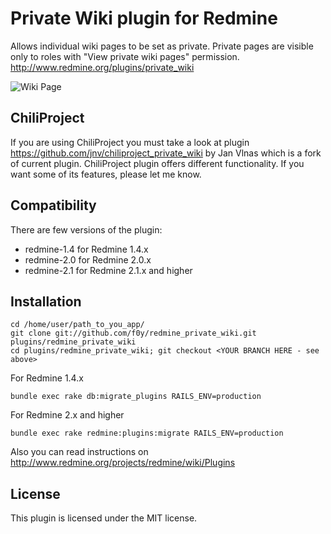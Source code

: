 # Private Wiki plugin for Redmine

Allows individual wiki pages to be set as private. Private pages are visible only to roles with "View private wiki pages" permission.
http://www.redmine.org/plugins/private_wiki

![Wiki Page](https://github.com/f0y/redmine_private_wiki/raw/devel/doc/private_wiki.png)

## ChiliProject

If you are using ChiliProject you must take a look at plugin https://github.com/jnv/chiliproject_private_wiki by Jan Vlnas
which is a fork of current plugin. ChiliProject plugin offers different functionality. If you want some of its features, please let me know.

## Compatibility

There are few versions of the plugin:
* redmine-1.4 for Redmine 1.4.x
* redmine-2.0 for Redmine 2.0.x
* redmine-2.1 for Redmine 2.1.x and higher

## Installation

    cd /home/user/path_to_you_app/
    git clone git://github.com/f0y/redmine_private_wiki.git plugins/redmine_private_wiki
    cd plugins/redmine_private_wiki; git checkout <YOUR BRANCH HERE - see above>

For Redmine 1.4.x

    bundle exec rake db:migrate_plugins RAILS_ENV=production

For Redmine 2.x and higher

    bundle exec rake redmine:plugins:migrate RAILS_ENV=production

Also you can read instructions on http://www.redmine.org/projects/redmine/wiki/Plugins

## License

This plugin is licensed under the MIT license.
